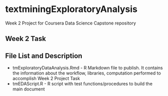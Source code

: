 # textminingExploratoryAnalysis
Week 2 Project for Coursera Data Science Capstone repository

## Week 2 Task



## File List and Description

- tmExploratoryDataAnalysis.Rmd - R Markdown file to publish. It contains the information about the workflow, libraries, computation performed to accomplish Week 2 Project Task
- tmEDAScript.R - R script with test functions/procedures to build the main document 
